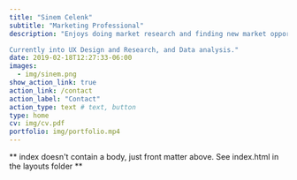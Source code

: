 ```yaml
---
title: "Sinem Celenk"
subtitle: "Marketing Professional"
description: "Enjoys doing market research and finding new market opportunities. Interested in data analysis, and crisis management. Expert in customer relationship management. Has an eye for good design. Stress resilient, good listener, and has excellent observation skills.

Currently into UX Design and Research, and Data analysis."
date: 2019-02-18T12:27:33-06:00
images:
  - img/sinem.png
show_action_link: true
action_link: /contact
action_label: "Contact"
action_type: text # text, button
type: home
cv: img/cv.pdf
portfolio: img/portfolio.mp4
---
```


** index doesn't contain a body, just front matter above.
See index.html in the layouts folder **
